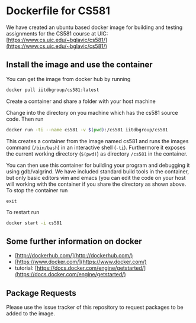 # Dockerfile for CS581

We have created an ubuntu based docker image for building and testing assignments for the CS581 course at UIC: [https://www.cs.uic.edu/~bglavic/cs581/](https://www.cs.uic.edu/~bglavic/cs581/)

## Install the image and use the container


You can get the image from docker hub by running

~~~sh
docker pull iitdbgroup/cs581:latest
~~~

Create a container and share a folder with your host machine

Change into the directory on you machine which has the cs581 source code. Then run

~~~sh
docker run -ti --name cs581 -v $(pwd):/cs581 iitdbgroup/cs581
~~~

This creates a container from the image named cs581 and runs the images command (`/bin/bash`) in an interactive shell (`-ti`). Furthermore it exposes the current working directory (`$(pwd)`) as directory `/cs581` in the container.

You can then use this container for building your program and debugging it using gdb/valgrind. We have included standard build tools in the container, but only basic editors vim and emacs (you can edit the code on your host will working with the container if you share the directory as shown above. To stop the container run

~~~
exit
~~~

To restart run

~~~sh
docker start -i cs581
~~~

## Some further information on docker

* [http://dockerhub.com/](http://dockerhub.com/)
* [https://www.docker.com/](https://www.docker.com/)
* tutorial: [https://docs.docker.com/engine/getstarted/](https://docs.docker.com/engine/getstarted/)

## Package Requests

Please use the issue tracker of this repository to request packages to be added to the image.

